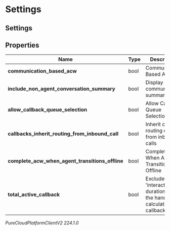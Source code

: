 # Settings

## Settings

## Properties

|Name | Type | Description | Notes|
|------------ | ------------- | ------------- | -------------|
| **communication_based_acw** | bool | Communication Based ACW | [optional] |
| **include_non_agent_conversation_summary** | bool | Display communication summary | [optional] |
| **allow_callback_queue_selection** | bool | Allow Callback Queue Selection | [optional] |
| **callbacks_inherit_routing_from_inbound_call** | bool | Inherit callback routing data from inbound calls | [optional] |
| **complete_acw_when_agent_transitions_offline** | bool | Complete ACW When Agent Transitions Offline | [optional] |
| **total_active_callback** | bool | Exclude the &#39;interacting&#39; duration from the handle calculations of callbacks | [optional] |



_PureCloudPlatformClientV2 224.1.0_
